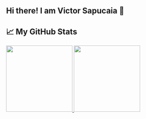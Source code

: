 ## Hi there! I am Victor Sapucaia 👋
  ## &#x1f4c8; My GitHub Stats
<div>
  <a href="https://github.com/victorsapucaia">
  <img height="180em" src="https://github-readme-stats.vercel.app/api?username=victorsapucaia&show_icons=true&theme=light&include_all_commits=true&count_private=true"/>
  <img height="180em" src="https://github-readme-stats.vercel.app/api/top-langs/?username=victorsapucaia&layout=compact&langs_count=7&theme=light"/>
</div>
